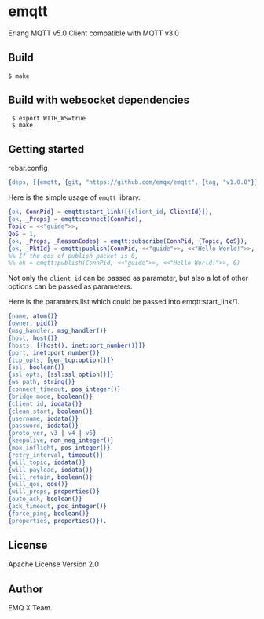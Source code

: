 emqtt
=====

Erlang MQTT v5.0 Client compatible with MQTT v3.0

Build
-----

    $ make

Build with websocket dependencies
---------------------------------

     $ export WITH_WS=true
     $ make

Getting started
---------------

rebar.config
```erlang
{deps, [{emqtt, {git, "https://github.com/emqx/emqtt", {tag, "v1.0.0"}}}]}.
```

Here is the simple usage of `emqtt` library.

``` erlang
{ok, ConnPid} = emqtt:start_link([{client_id, ClientId}]),
{ok, _Props} = emqtt:connect(ConnPid),
Topic = <<"guide">>,
QoS = 1,
{ok, _Props, _ReasonCodes} = emqtt:subscribe(ConnPid, {Topic, QoS}),
{ok, _PktId} = emqtt:publish(ConnPid, <<"guide">>, <<"Hello World!">>, QoS),
%% If the qos of publish packet is 0, 
%% ok = emqtt:publish(ConnPid, <<"guide">>, <<"Hello World!">>, 0)
```

Not only the `client_id` can be passed as parameter, but also a lot of other options
 can be passed as parameters.
 
Here is the paramters list which could be passed into emqtt:start_link/1.

``` erlang
{name, atom()}
{owner, pid()}
{msg_handler, msg_handler()}
{host, host()}
{hosts, [{host(), inet:port_number()}]}
{port, inet:port_number()}
{tcp_opts, [gen_tcp:option()]}
{ssl, boolean()}
{ssl_opts, [ssl:ssl_option()]}
{ws_path, string()}
{connect_timeout, pos_integer()}
{bridge_mode, boolean()}
{client_id, iodata()}
{clean_start, boolean()}
{username, iodata()}
{password, iodata()}
{proto_ver, v3 | v4 | v5}
{keepalive, non_neg_integer()}
{max_inflight, pos_integer()}
{retry_interval, timeout()}
{will_topic, iodata()}
{will_payload, iodata()}
{will_retain, boolean()}
{will_qos, qos()}
{will_props, properties()}
{auto_ack, boolean()}
{ack_timeout, pos_integer()}
{force_ping, boolean()}
{properties, properties()}).
```

## License

Apache License Version 2.0

## Author

EMQ X Team.

